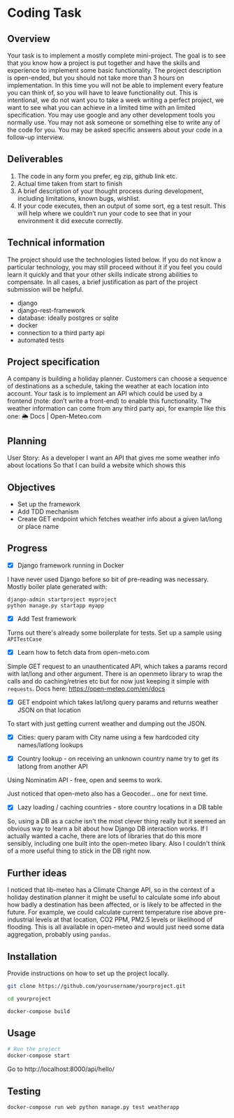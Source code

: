 # Coding Task

## Overview
Your task is to implement a mostly complete mini-project. The goal is to see that you know how a project is put together and have the skills
and experience to implement some basic functionality. The project description is open-ended, but you should not take more than 3 hours on
implementation. In this time you will not be able to implement every feature you can think of, so you will have to leave functionality out. This
is intentional, we do not want you to take a week writing a perfect project, we want to see what you can achieve in a limited time with an
limited specification.
You may use google and any other development tools you normally use. You may not ask someone or something else to write any of the
code for you. You may be asked specific answers about your code in a follow-up interview.

## Deliverables
1. The code in any form you prefer, eg zip, github link etc.
2. Actual time taken from start to finish
3. A brief description of your thought process during development, including limitations, known bugs, wishlist.
4. If your code executes, then an output of some sort, eg a test result. This will help where we couldn’t run your code to see that in your
environment it did execute correctly.

## Technical information
The project should use the technologies listed below. If you do not know a particular technology, you may still proceed without it if you feel
you could learn it quickly and that your other skills indicate strong abilities to compensate. In all cases, a brief justification as part of the
project submission will be helpful.

- django
- django-rest-framework
- database: ideally postgres or sqlite
- docker
- connection to a third party api
- automated tests

## Project specification
A company is building a holiday planner. Customers can choose a sequence of destinations as a schedule, taking the weather at each
location into account.
Your task is to implement an API which could be used by a frontend (note: don’t write a front-end) to enable this functionality.
The weather information can come from any third party api, for example like this one: 🌦️ Docs | Open-Meteo.com

## Planning
User Story:
As a developer
I want an API that gives me some weather info about locations
So that I can build a website which shows this

## Objectives
- Set up the framework
- Add TDD mechanism
- Create GET endpoint which fetches weather info about a given lat/long or place name

## Progress
- [X] Django framework running in Docker

I have never used Django before so bit of pre-reading was necessary. Mostly boiler plate generated with:
```
django-admin startproject myproject
python manage.py startapp myapp
```

- [X] Add Test framework

Turns out there's already some boilerplate for tests. Set up a sample using `APITestCase`

- [X] Learn how to fetch data from open-meto.com

Simple GET request to an unauthenticated API, which takes a params record with lat/long and other argument.
There is an openmeto library to wrap the calls and do caching/retries etc but for now just keeping it simple with `requests`.
Docs here: https://open-meteo.com/en/docs

- [X] GET endpoint which takes lat/long query params and returns weather JSON on that location

To start with just getting current weather and dumping out the JSON.

- [X] Cities: query param with City name using a few hardcoded city names/latlong lookups

- [X] Country lookup - on receiving an unknown country name try to get its latlong from another API

Using Nominatim API - free, open and seems to work.

Just noticed that open-meto also has a Geocoder... one for next time.

- [X] Lazy loading / caching countries - store country locations in a DB table

So, using a DB as a cache isn't the most clever thing really but it seemed an obvious way to learn a bit about how Django DB interaction works. If I actually wanted a cache, there are lots of libraries that do this more sensibly, including one built into the open-meteo libary. Also I couldn't think of a more useful thing to stick in the DB right now.

## Further ideas
I noticed that lib-meteo has a Climate Change API, so in the context of a holiday destination planner it might be useful to calculate some info about how badly a destination has been affected, or is likely to be affected in the future. For example, we could calculate current temperature rise above pre-industrial levels at that location, CO2 PPM, PM2.5 levels or likelihood of flooding. This is all available in open-meteo and would just need some data aggregation, probably using `pandas`.

## Installation
Provide instructions on how to set up the project locally.

```bash
git clone https://github.com/yourusername/yourproject.git

cd yourproject

docker-compose build

```

## Usage

```bash
# Run the project
docker-compose start
```

Go to http://localhost:8000/api/hello/

## Testing

```bash
docker-compose run web python manage.py test weatherapp
```